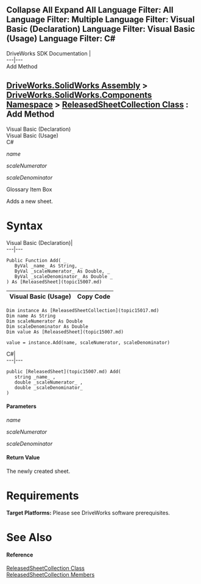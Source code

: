 Collapse All Expand All Language Filter: All  Language Filter: Multiple  Language Filter: Visual Basic (Declaration) Language Filter: Visual Basic (Usage) Language Filter: C#  
---  
DriveWorks SDK Documentation  |   
---|---  
Add Method   
  
[DriveWorks.SolidWorks Assembly](topic13342.md) > [DriveWorks.SolidWorks.Components Namespace](topic13925.md) > [ReleasedSheetCollection Class](topic15017.md) : Add Method  
---  
  
Visual Basic (Declaration)    
Visual Basic (Usage)    
C# 

_name_
    

_scaleNumerator_
    

_scaleDenominator_
    

Glossary Item Box

Adds a new sheet. 

# Syntax

Visual Basic (Declaration)|   
---|---  
      
    
    Public Function Add( _
       ByVal _name_ As String, _
       ByVal _scaleNumerator_ As Double, _
       ByVal _scaleDenominator_ As Double _
    ) As [ReleasedSheet](topic15007.md)  
  
Visual Basic (Usage)| Copy Code  
---|---  
      
    
    Dim instance As [ReleasedSheetCollection](topic15017.md)
    Dim name As String
    Dim scaleNumerator As Double
    Dim scaleDenominator As Double
    Dim value As [ReleasedSheet](topic15007.md)
     
    value = instance.Add(name, scaleNumerator, scaleDenominator)  
  
C#|   
---|---  
      
    
    public [ReleasedSheet](topic15007.md) Add( 
       string _name_ ,
       double _scaleNumerator_ ,
       double _scaleDenominator_
    )  
  
#### Parameters

 _name_
    
_scaleNumerator_
    
_scaleDenominator_
    

#### Return Value

The newly created sheet.

# Requirements

**Target Platforms:** Please see DriveWorks software prerequisites.

# See Also

#### Reference

[ReleasedSheetCollection Class](topic15017.md)   
[ReleasedSheetCollection Members](topic15018.md)


